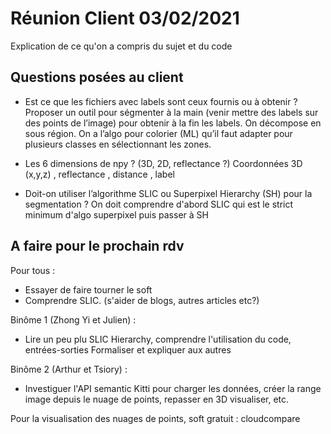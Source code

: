 # Réunion Client 03/02/2021
Explication de ce qu'on a compris du sujet et du code

## Questions posées au client 

- Est ce que les fichiers avec labels sont ceux fournis ou à obtenir ?
Proposer un outil pour ségmenter à la main (venir mettre des labels sur des points de l’image) pour obtenir à la fin les labels. On décompose en sous région. On a l’algo pour colorier (ML) qu’il faut adapter pour plusieurs classes en sélectionnant  les zones. 


- Les 6 dimensions de npy ? (3D, 2D, reflectance ?)
Coordonnées 3D (x,y,z) , reflectance , distance , label

- Doit-on utiliser l’algorithme SLIC ou Superpixel Hierarchy (SH) pour la segmentation ?
On doit comprendre d'abord SLIC qui est le strict minimum d'algo superpixel puis passer à SH

## A faire pour le prochain rdv

Pour tous : 
- Essayer de faire tourner le soft
- Comprendre SLIC. (s'aider de blogs, autres articles etc?)

Binôme 1 (Zhong Yi et Julien) :
- Lire un peu plu SLIC Hierarchy, comprendre l'utilisation du code, entrées-sorties
Formaliser et expliquer aux autres

Binôme 2 (Arthur et Tsiory) :
- Investiguer l'API semantic Kitti pour charger les données, créer la range image depuis le nuage de points, repasser en 3D visualiser, etc.

Pour la visualisation des nuages de points, soft gratuit : cloudcompare


